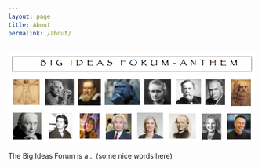 ```yaml
---
layout: page
title: About
permalink: /about/
---
```

![BIF Logo](assets/bif-logo.jpg)

The Big Ideas Forum is a...  (some nice words here)


